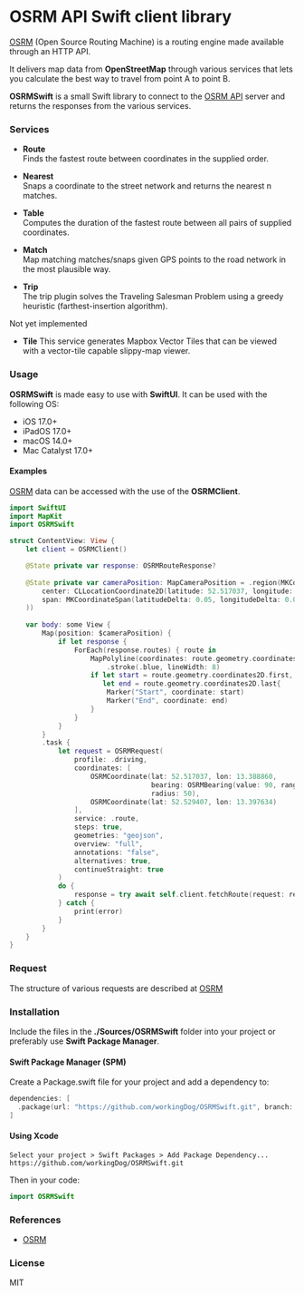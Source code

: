 # OSRM API Swift client library

[OSRM](https://project-osrm.org/docs/v5.5.1/api/#general-options) (Open Source Routing Machine) is a routing engine made available through an HTTP API.

It delivers map data from **OpenStreetMap** through various services 
that lets you calculate the best way to travel from point A to point B.

**OSRMSwift** is a small Swift library to connect to the [OSRM API](https://router.project-osrm.org) server and returns the responses from the various services.

### Services

-    **Route**  
        Finds the fastest route between coordinates in the supplied order.

-    **Nearest**  
        Snaps a coordinate to the street network and returns the nearest n matches.

-    **Table**  
        Computes the duration of the fastest route between all pairs of supplied coordinates.

-    **Match**  
        Map matching matches/snaps given GPS points to the road network in the most plausible way.

-    **Trip**  
        The trip plugin solves the Traveling Salesman Problem using a greedy heuristic (farthest-insertion algorithm). 

Not yet implemented

-    **Tile** 
         This service generates Mapbox Vector Tiles that can be viewed with a vector-tile capable slippy-map viewer.

                                                                
### Usage

**OSRMSwift** is made easy to use with **SwiftUI**.
It can be used with the following OS:

- iOS 17.0+
- iPadOS 17.0+
- macOS 14.0+
- Mac Catalyst 17.0+

#### Examples

[OSRM](https://project-osrm.org/docs/v5.5.1/api/#general-options) data can be accessed with the use of the **OSRMClient**.

```swift
import SwiftUI
import MapKit
import OSRMSwift

struct ContentView: View {
    let client = OSRMClient()

    @State private var response: OSRMRouteResponse?
    
    @State private var cameraPosition: MapCameraPosition = .region(MKCoordinateRegion(
        center: CLLocationCoordinate2D(latitude: 52.517037, longitude: 13.388860),
        span: MKCoordinateSpan(latitudeDelta: 0.05, longitudeDelta: 0.05)
    ))
    
    var body: some View {
        Map(position: $cameraPosition) {
            if let response {
                ForEach(response.routes) { route in
                    MapPolyline(coordinates: route.geometry.coordinates2D)
                        .stroke(.blue, lineWidth: 8)
                    if let start = route.geometry.coordinates2D.first,
                       let end = route.geometry.coordinates2D.last{
                        Marker("Start", coordinate: start)
                        Marker("End", coordinate: end)
                    }
                }
            }
        }
        .task {
            let request = OSRMRequest(
                profile: .driving,
                coordinates: [
                    OSRMCoordinate(lat: 52.517037, lon: 13.388860,
                                   bearing: OSRMBearing(value: 90, range: 20),
                                   radius: 50),
                    OSRMCoordinate(lat: 52.529407, lon: 13.397634)
                ],
                service: .route,
                steps: true,
                geometries: "geojson",
                overview: "full",
                annotations: "false",
                alternatives: true,
                continueStraight: true
            )
            do {
                response = try await self.client.fetchRoute(request: request)
            } catch {
                print(error)
            }
        }
    }
}
```

### Request

The structure of various requests are described at [OSRM](https://project-osrm.org/docs/v5.5.1/api/#general-options) 

### Installation

Include the files in the **./Sources/OSRMSwift** folder into your project or preferably use **Swift Package Manager**.

#### Swift Package Manager (SPM)

Create a Package.swift file for your project and add a dependency to:

```swift
dependencies: [
  .package(url: "https://github.com/workingDog/OSRMSwift.git", branch: "main")
]
```

#### Using Xcode

    Select your project > Swift Packages > Add Package Dependency...
    https://github.com/workingDog/OSRMSwift.git

Then in your code:

```swift
import OSRMSwift
```
    
### References

-    [OSRM](https://project-osrm.org/docs/v5.5.1/api/#general-options)

### License

MIT


